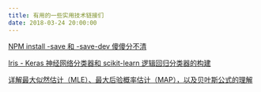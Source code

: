 ```yaml
---
title: 有用的一些实用技术链接们
date: 2018-03-24 20:00:00
---
```


[NPM install -save 和 -save-dev 傻傻分不清](https://www.cnblogs.com/limitcode/p/7906447.html
)

[Iris - Keras 神经网络分类器和 scikit-learn 逻辑回归分类器的构建](https://blog.csdn.net/lixiaowang_327/article/details/54094235)

[详解最大似然估计（MLE）、最大后验概率估计（MAP），以及贝叶斯公式的理解](https://blog.csdn.net/u011508640/article/details/72815981)
